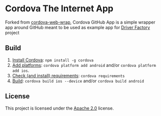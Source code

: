 # Cordova The Internet App

Forked from [cordova-web-wrap](https://github.com/q-m/cordova-web-wrap), Cordova GitHub App is a simple wrapper 
app around GitHub meant to be used as example app for [Driver Factory](https://github.com/letsrokk/driver-factory)
project   

## Build

1. [Install Cordova](http://cordova.apache.org/docs/en/latest/guide/cli/index.html): `npm install -g cordova`
2. [Add platforms](https://cordova.apache.org/docs/en/latest/guide/cli/index.html#add-platforms): `cordova platform add android` and/or `cordova platform add ios`.
3. [Check (and install) requirements](https://cordova.apache.org/docs/en/latest/guide/cli/index.html#install-pre-requisites-for-building): `cordova requirements`
4. [Build](https://cordova.apache.org/docs/en/latest/guide/cli/index.html#build-the-app): `cordova build ios --device` and/or `cordova build android`

## License

This project is licensed under the [Apache 2.0](LICENSE.md) license.

